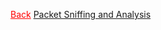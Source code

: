 [<a href="index.md" style="color:red;"> Back</a>](README.md)
[Packet Sniffing and Analysis](packetsniffing.md) 
